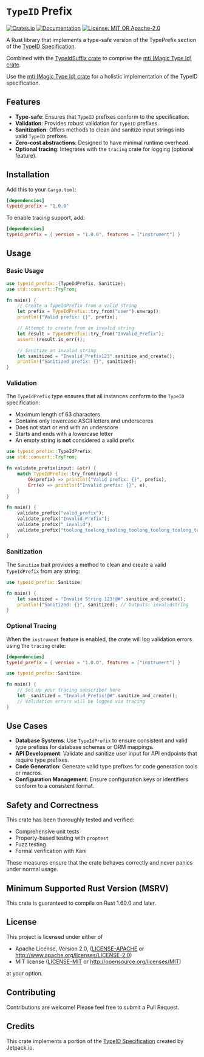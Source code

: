 # `TypeID` Prefix

[![Crates.io](https://img.shields.io/crates/v/typeid_prefix.svg)](https://crates.io/crates/typeid_prefix)
[![Documentation](https://docs.rs/typeid_prefix/badge.svg)](https://docs.rs/typeid_prefix)
[![License: MIT OR Apache-2.0](https://img.shields.io/badge/License-MIT%20OR%20Apache--2.0-blue.svg)](LICENSE)

A Rust library that implements a type-safe version of the TypePrefix section of the [TypeID Specification](https://github.com/jetpack-io/typeid).

Combined with the [TypeIdSuffix crate](https://crates.io/crates/typeid_suffix) to comprise the [mti (Magic Type Id) crate](https://crates.io/crates/mti).

Use the [mti (Magic Type Id) crate](https://crates.io/crates/mti) for a holistic implementation of the TypeID specification.
## Features

- **Type-safe**: Ensures that `TypeID` prefixes conform to the specification.
- **Validation**: Provides robust validation for `TypeID` prefixes.
- **Sanitization**: Offers methods to clean and sanitize input strings into valid `TypeID` prefixes.
- **Zero-cost abstractions**: Designed to have minimal runtime overhead.
- **Optional tracing**: Integrates with the `tracing` crate for logging (optional feature).

## Installation

Add this to your `Cargo.toml`:

```toml
[dependencies]
typeid_prefix = "1.0.0"
```

To enable tracing support, add:

```toml
[dependencies]
typeid_prefix = { version = "1.0.0", features = ["instrument"] }
```

## Usage

### Basic Usage

```rust
use typeid_prefix::{TypeIdPrefix, Sanitize};
use std::convert::TryFrom;

fn main() {
    // Create a TypeIdPrefix from a valid string
    let prefix = TypeIdPrefix::try_from("user").unwrap();
    println!("Valid prefix: {}", prefix);

    // Attempt to create from an invalid string
    let result = TypeIdPrefix::try_from("Invalid_Prefix");
    assert!(result.is_err());

    // Sanitize an invalid string
    let sanitized = "Invalid_Prefix123".sanitize_and_create();
    println!("Sanitized prefix: {}", sanitized);
}
```

### Validation

The `TypeIdPrefix` type ensures that all instances conform to the `TypeID` specification:

- Maximum length of 63 characters
- Contains only lowercase ASCII letters and underscores
- Does not start or end with an underscore
- Starts and ends with a lowercase letter
- An empty string is **not** considered a valid prefix

```rust
use typeid_prefix::TypeIdPrefix;
use std::convert::TryFrom;

fn validate_prefix(input: &str) {
    match TypeIdPrefix::try_from(input) {
        Ok(prefix) => println!("Valid prefix: {}", prefix),
        Err(e) => println!("Invalid prefix: {}", e),
    }
}

fn main() {
    validate_prefix("valid_prefix");
    validate_prefix("Invalid_Prefix");
    validate_prefix("_invalid");
    validate_prefix("toolong_toolong_toolong_toolong_toolong_toolong_toolong_toolong");
}
```

### Sanitization

The `Sanitize` trait provides a method to clean and create a valid `TypeIdPrefix` from any string:

```rust
use typeid_prefix::Sanitize;

fn main() {
    let sanitized = "Invalid String 123!@#".sanitize_and_create();
    println!("Sanitized: {}", sanitized); // Outputs: invalidstring
}
```

### Optional Tracing

When the `instrument` feature is enabled, the crate will log validation errors using the `tracing` crate:

```toml
[dependencies]
typeid_prefix = { version = "1.0.0", features = ["instrument"] }
```

```rust
use typeid_prefix::Sanitize;

fn main() {
    // Set up your tracing subscriber here
    let _sanitized = "Invalid_Prefix!@#".sanitize_and_create();
    // Validation errors will be logged via tracing
}
```

## Use Cases

- **Database Systems**: Use `TypeIdPrefix` to ensure consistent and valid type prefixes for database schemas or ORM mappings.
- **API Development**: Validate and sanitize user input for API endpoints that require type prefixes.
- **Code Generation**: Generate valid type prefixes for code generation tools or macros.
- **Configuration Management**: Ensure configuration keys or identifiers conform to a consistent format.

## Safety and Correctness

This crate has been thoroughly tested and verified:

- Comprehensive unit tests
- Property-based testing with `proptest`
- Fuzz testing
- Formal verification with Kani

These measures ensure that the crate behaves correctly and never panics under normal usage.

## Minimum Supported Rust Version (MSRV)

This crate is guaranteed to compile on Rust 1.60.0 and later.

## License

This project is licensed under either of

* Apache License, Version 2.0, ([LICENSE-APACHE](LICENSE-APACHE) or http://www.apache.org/licenses/LICENSE-2.0)
* MIT license ([LICENSE-MIT](LICENSE-MIT) or http://opensource.org/licenses/MIT)

at your option.

## Contributing

Contributions are welcome! Please feel free to submit a Pull Request.

## Credits

This crate implements a portion of the [TypeID Specification](https://github.com/jetpack-io/typeid) created by Jetpack.io.